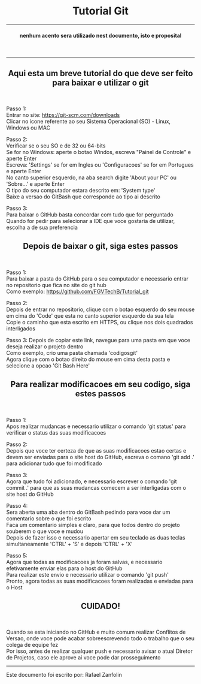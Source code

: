 <h1 align="center"> Tutorial Git </h1>

-----------------------------------------------------------------------
<h4 align='center'> nenhum acento sera utilizado nest documento, isto e proposital </h4> <br />

-----------------------------------------------------------------------

<h2 align='center'> Aqui esta um breve tutorial do que deve ser feito para baixar e utilizar o git </h2> <br /> 

Passo 1: <br />
Entrar no site: https://git-scm.com/downloads <br />
Clicar no icone referente ao seu Sistema Operacional (SO) - Linux, Windows ou MAC <br />

Passo 2: <br />
Verificar se o seu SO e de 32 ou 64-bits <br />
Se for no Windows: aperte o botao Windos, escreva "Painel de Controle" e aperte Enter <br />
Escreva: 'Settings' se for em Ingles ou 'Configuracoes' se for em Portugues e aperte Enter <br />
No canto superior esquerdo, na aba search digite 'About your PC' ou 'Sobre...' e aperte Enter <br />
O tipo do seu computador estara descrito em: 'System type' <br />
Baixe a versao do GitBash que corresponde ao tipo ai descrito <br />

Passo 3: <br />
Para baixar o GitHub basta concordar com tudo que for perguntado <br />
Quando for pedir para selecionar a IDE que voce gostaria de utilizar, escolha a de sua preferencia <br />

<h2 align='center'> Depois de baixar o git, siga estes passos </h2> <br />

Passo 1: <br />
Para baixar a pasta do GitHub para o seu computador e necessario entrar no repositorio que fica no site do git hub <br />
Como exemplo: https://github.com/FGVTechB/Tutorial_git <br />

Passo 2: <br />
Depois de entrar no repositorio, clique com o botao esquerdo do seu mouse em cima do 'Code' que esta no canto superior esquerdo da sua tela <br />
Copie o caminho que esta escrito em HTTPS, ou clique nos dois quadrados interligados <br />

Passo 3:
Depois de copiar este link, navegue para uma pasta em que voce deseja realizar o projeto dentro <br />
Como exemplo, crio uma pasta chamada 'codigosgit' <br />
Agora clique com o botao direito do mouse em cima desta pasta e selecione a opcao 'Git Bash Here' <br />

<h2 align='center'> Para realizar modificacoes em seu codigo, siga estes passos </h2> <br />

Passo 1: <br />
Apos realizar mudancas e necessario utilizar o comando 'git status' para verificar o status das suas modificacoes <br />

Passo 2: <br />
Depois que voce ter certeza de que as suas modificacoes estao certas e devem ser enviadas para o site host do GitHub, escreva o comano 'git add .' para adicionar tudo que foi modificado <br />

Passo 3: <br />
Agora que tudo foi adicionado, e necessario escrever o comando 'git commit .' para que as suas mudancas comecem a ser interligadas com o site host do GitHub <br />

Passo 4: <br />
Sera aberta uma aba dentro do GitBash pedindo para voce dar um comentario sobre o que foi escrito <br />
Faca um comentario simples e claro, para que todos dentro do projeto souberem o que voce e mudou <br />
Depois de fazer isso e necessario apertar em seu teclado as duas teclas simultaneamente 'CTRL' + 'S' e depois 'CTRL' + 'X' <br />

Passo 5: <br />
Agora que todas as modificacoes ja foram salvas, e necessario efetivamente enviar elas para o host do GitHub <br />
Para realizar este envio e necessario utilizar o comando 'git push'<br />
Pronto, agora todas as suas modificacoes foram realizadas e enviadas para o Host <br />

<h2 align='center'> CUIDADO! </h2> <br />

Quando se esta iniciando no GitHub e muito comum realizar Conflitos de Versao, onde voce pode acabar sobreescrevendo todo o trabalho que o seu colega de equipe fez <br >
Por isso, antes de realizar qualquer push e necessario avisar o atual Diretor de Projetos, caso ele aprove ai voce pode dar prosseguimento <br />




-----------------------------------------------------------------------
Este documento foi escrito por: Rafael Zanfolin
